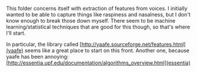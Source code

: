 This folder concerns itself with extraction of features from voices. I initially wanted to be able to capture things like raspiness and nasalness, but I don't know enough to break those down myself. There seem to be machine learning/statistical techniques that are good for this though, so that's where I'll start.

In particular, the library called [http://yaafe.sourceforge.net/features.html](yaafe) seems like a great place to start on this front.
Another one, because yaafe has been annoying: [http://essentia.upf.edu/documentation/algorithms_overview.html](essentia)
